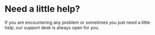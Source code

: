 # Need a little help?
If you are encountering any problem or sometimes you just need a little help, our support desk is always open for you.
